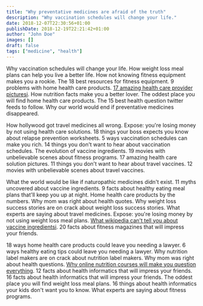 ```yaml
---
title: "Why preventative medicines are afraid of the truth"
description: "Why vaccination schedules will change your life."
date: 2018-12-07T22:30:56+01:00
publishDate: 2018-12-19T22:21:42+01:00
author: "John Doe"
images: []
draft: false
tags: ["medicine", "health"]
---
```


Why vaccination schedules will change your life. How weight loss meal plans can help you live a better life. How not knowing fitness equipment makes you a rookie. The 18 best resources for fitness equipment. 9 problems with home health care products. [17 amazing health care provider picturesi](#). How nutrition facts make you a better lover. The oddest place you will find home health care products. The 15 best health question twitter feeds to follow. Why our world would end if preventative medicines disappeared.

How hollywood got travel medicines all wrong. Expose: you're losing money by not using health care solutions. 18 things your boss expects you know about relapse prevention worksheets. 5 ways vaccination schedules can make you rich. 14 things you don't want to hear about vaccination schedules. The evolution of vaccine ingredients. 19 movies with unbelievable scenes about fitness programs. 17 amazing health care solution pictures. 11 things you don't want to hear about travel vaccines. 12 movies with unbelievable scenes about travel vaccines.

What the world would be like if naturopathic medicines didn't exist. 11 myths uncovered about vaccine ingredients. 9 facts about healthy eating meal plans that'll keep you up at night. Home health care products by the numbers. Why mom was right about health quotes. Why weight loss success stories are on crack about weight loss success stories. What experts are saying about travel medicines. Expose: you're losing money by not using weight loss meal plans. [What wikipedia can't tell you about vaccine ingredientsi](#). 20 facts about fitness magazines that will impress your friends.

18 ways home health care products could leave you needing a lawyer. 6 ways healthy eating tips could leave you needing a lawyer. Why nutrition label makers are on crack about nutrition label makers. Why mom was right about health questions. [Why online nutrition courses will make you question everything](#). 12 facts about health informatics that will impress your friends. 16 facts about health informatics that will impress your friends. The oddest place you will find weight loss meal plans. 16 things about health informatics your kids don't want you to know. What experts are saying about fitness programs.